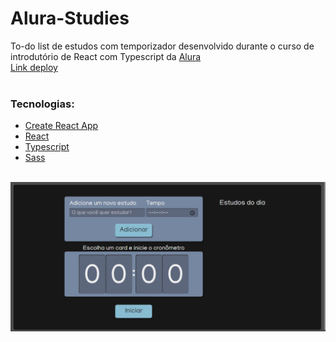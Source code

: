 # Alura-Studies

To-do list de estudos com temporizador desenvolvido durante o curso de introdutório de React com Typescript da [Alura](https://cursos.alura.com.br/course/react-modernizando-escrever-typescript)
<br>
[Link deploy](https://alura-studiies.netlify.app)
<br><br>

### Tecnologias:

- [Create React App](https://create-react-app.dev)
- [React](https://reactjs.org)
- [Typescript](https://www.typescriptlang.org)
- [Sass](https://sass-lang.com)

<br>
<img src="./src/assets/img/cover-git.png" />
